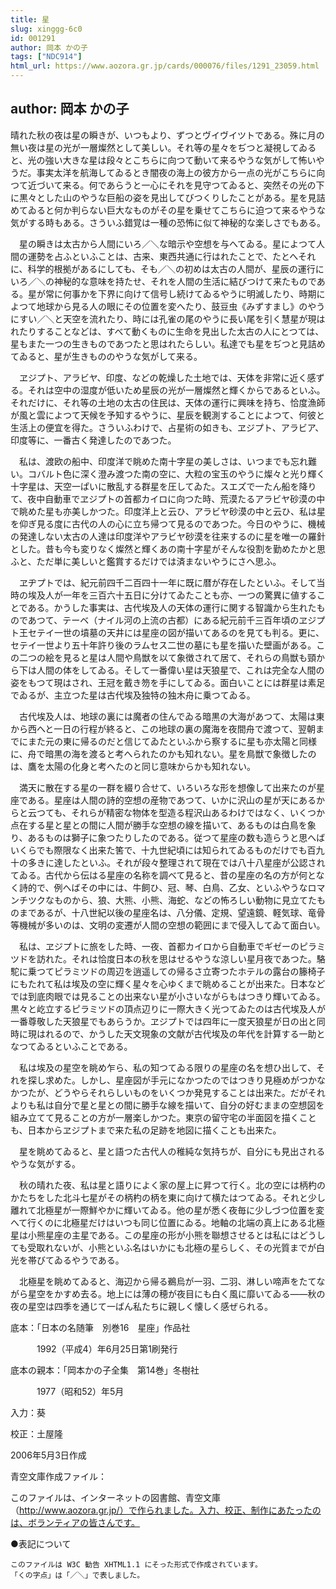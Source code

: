 ```yaml
---
title: 星
slug: xinggg-6c0
id: 001291
author: 岡本 かの子
tags: ["NDC914"]
html_url: https://www.aozora.gr.jp/cards/000076/files/1291_23059.html
---
```


## author: 岡本 かの子

晴れた秋の夜は星の瞬きが、いつもより、ずつとヴイヴイツトである。殊に月の無い夜は星の光が一層燦然として美しい。それ等の星々をぢつと凝視してゐると、光の強い大きな星は段々とこちらに向つて動いて来るやうな気がして怖いやうだ。事実太洋を航海してゐるとき闇夜の海上の彼方から一点の光がこちらに向つて近づいて来る。何であらうと一心にそれを見守つてゐると、突然その光の下に黒々とした山のやうな巨船の姿を見出してびつくりしたことがある。星を見詰めてゐると何か判らない巨大なものがその星を乗せてこちらに迫つて来るやうな気がする時もある。さういふ錯覚は一種の恐怖に似て神秘的な楽しさでもある。

　星の瞬きは太古から人間にいろ／＼な暗示や空想を与へてゐる。星によつて人間の運勢を占ふといふことは、古来、東西共通に行はれたことで、たとへそれに、科学的根拠があるにしても、そも／＼の初めは太古の人間が、星辰の運行にいろ／＼の神秘的な意味を持たせ、それを人間の生活に結びつけて来たものである。星が常に何事かを下界に向けて信号し続けてゐるやうに明滅したり、時期によつて地球から見る人の眼にその位置を変へたり、鼓豆虫《みずすまし》のやうにすい／＼と天空を流れたり、時には孔雀の尾のやうに長い尾を引く慧星が現はれたりすることなどは、すべて動くものに生命を見出した太古の人にとつては、星もまた一つの生きものであつたと思はれたらしい。私達でも星をぢつと見詰めてゐると、星が生きもののやうな気がして来る。

　ヱジプト、アラビヤ、印度、などの乾燥した土地では、天体を非常に近く感ずる。それは空中の湿度が低いため星辰の光が一層燦然と輝くからであるといふ。それだけに、それ等の土地の太古の住民は、天体の運行に興味を持ち、恰度漁師が風と雲によつて天候を予知するやうに、星辰を観測することによつて、何彼と生活上の便宜を得た。さういふわけで、占星術の如きも、ヱジプト、アラビア、印度等に、一番古く発達したのであつた。

　私は、渡欧の船中、印度洋で眺めた南十字星の美しさは、いつまでも忘れ難い。コバルト色に深く澄み渡つた南の空に、大粒の宝玉のやうに燦々と光り輝く十字星は、天空一ぱいに散乱する群星を圧してゐた。スエズで一たん船を降りて、夜中自動車でヱジプトの首都カイロに向つた時、荒漠たるアラビヤ砂漠の中で眺めた星も亦美しかつた。印度洋上と云ひ、アラビヤ砂漠の中と云ひ、私は星を仰ぎ見る度に古代の人の心に立ち帰つて見るのであつた。今日のやうに、機械の発達しない太古の人達は印度洋やアラビヤ砂漠を往来するのに星を唯一の羅針とした。昔も今も変りなく燦然と輝くあの南十字星がそんな役割を勤めたかと思ふと、ただ単に美しいと鑑賞するだけでは済まないやうにさへ思ふ。

　ヱヂプトでは、紀元前四千二百四十一年に既に暦が存在したといふ。そして当時の埃及人が一年を三百六十五日に分けてゐたことも亦、一つの驚異に値することである。かうした事実は、古代埃及人の天体の運行に関する智識から生れたものであつて、テーベ（ナイル河の上流の古都）にある紀元前千三百年頃のヱジプト王セテイ一世の墳墓の天井には星座の図が描いてあるのを見ても判る。更に、セテイ一世より五十年許り後のラムセス二世の墓にも星を描いた壁画がある。この二つの絵を見ると星は人間や鳥獣を以て象徴されて居て、それらの鳥獣も頸から下は人間の体をしてゐる。そして一番偉い星は天狼星で、これは完全な人間の姿をもつて現はされ、王冠を戴き笏を手にしてゐる。面白いことには群星は素足でゐるが、主立つた星は古代埃及独特の独木舟に乗つてゐる。

　古代埃及人は、地球の裏には魔者の住んでゐる暗黒の大海があつて、太陽は東から西へと一日の行程が終ると、この地球の裏の魔海を夜間舟で渡つて、翌朝までにまた元の東に帰るのだと信じてゐたといふから察するに星も亦太陽と同様に、舟で暗黒の海を渡ると考へられたのかも知れない。星を鳥獣で象徴したのは、鷹を太陽の化身と考へたのと同じ意味からかも知れない。

　満天に散在する星の一群を綴り合せて、いろいろな形を想像して出来たのが星座である。星座は人間の詩的空想の産物であつて、いかに沢山の星が天にあるからと云つても、それらが精密な物体を型造る程沢山あるわけではなく、いくつか点在する星と星との間に人間が勝手な空想の線を描いて、あるものは白鳥を象り、あるものは獅子に象つたりしたのである。従つて星座の数も造らうと思へばいくらでも際限なく出来た筈で、十九世紀頃には知られてゐるものだけでも百九十の多きに達したといふ。それが段々整理されて現在では八十八星座が公認されてゐる。古代から伝はる星座の名称を調べて見ると、昔の星座の名の方が何となく詩的で、例へばその中には、牛飼ひ、冠、琴、白鳥、乙女、といふやうなロマンチツクなものから、狼、大熊、小熊、海蛇、などの怖ろしい動物に見立てたものまであるが、十八世紀以後の星座名は、八分儀、定規、望遠鏡、軽気球、竜骨等機械が多いのは、文明の変遷が人間の空想の範囲にまで侵入してゐて面白い。

　私は、ヱジプトに旅をした時、一夜、首都カイロから自動車でギゼーのピラミツドを訪れた。それは恰度日本の秋を思はせるやうな涼しい星月夜であつた。駱駝に乗つてピラミツドの周辺を逍遥しての帰るさ立寄つたホテルの露台の籐椅子にもたれて私は埃及の空に輝く星々を心ゆくまで眺めることが出来た。日本などでは到底肉眼では見ることの出来ない星が小さいながらもはつきり輝いてゐる。黒々と屹立するピラミツドの頂点辺りに一際大きく光つてゐたのは古代埃及人が一番尊敬した天狼星でもあらうか。ヱジプトでは四年に一度天狼星が日の出と同時に現はれるので、かうした天文現象の文献が古代埃及の年代を計算する一助となつてゐるといふことである。

　私は埃及の星空を眺め乍ら、私の知つてゐる限りの星座の名を想ひ出して、それを探し求めた。しかし、星座図が手元になかつたのではつきり見極めがつかなかつたが、どうやらそれらしいものをいくつか発見することは出来た。だがそれよりも私は自分で星と星との間に勝手な線を描いて、自分の好むままの空想図を組み立てて見ることの方が一層楽しかつた。東京の留守宅の半面図を描くことも、日本からヱジプトまで来た私の足跡を地図に描くことも出来た。

　星を眺めてゐると、星と語つた古代人の稚純な気持ちが、自分にも見出されるやうな気がする。

　秋の晴れた夜、私は星と語りによく家の屋上に昇つて行く。北の空には柄杓のかたちをした北斗七星がその柄杓の柄を東に向けて横たはつてゐる。それと少し離れて北極星が一際鮮やかに輝いてゐる。他の星が悉く夜毎に少しづつ位置を変へて行くのに北極星だけはいつも同じ位置にゐる。地軸の北端の真上にある北極星は小熊星座の主星である。この星座の形が小熊を聯想させるとは私にはどうしても受取れないが、小熊といふ名はいかにも北極の星らしく、その光質までが白光を帯びてゐるやうである。

　北極星を眺めてゐると、海辺から帰る鵜烏が一羽、二羽、淋しい啼声をたてながら星空をかすめ去る。地上には薄の穂が夜目にも白く風に靡いてゐる――秋の夜の星空は四季を通じて一ばん私たちに親しく懐しく感ぜられる。













底本：「日本の名随筆　別巻16　星座」作品社


　　　1992（平成4）年6月25日第1刷発行

底本の親本：「岡本かの子全集　第14巻」冬樹社

　　　1977（昭和52）年5月

入力：葵

校正：土屋隆

2006年5月3日作成

青空文庫作成ファイル：

このファイルは、インターネットの図書館、青空文庫（http://www.aozora.gr.jp/）で作られました。入力、校正、制作にあたったのは、ボランティアの皆さんです。











●表記について


	このファイルは W3C 勧告 XHTML1.1 にそった形式で作成されています。
	「くの字点」は「／＼」で表しました。